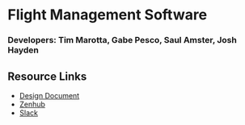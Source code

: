# Flight Management Software
### Developers: Tim Marotta, Gabe Pesco, Saul Amster, Josh Hayden

## Resource Links
* [Design Document](https://docs.google.com/document/d/1HxdGh8N36hoImWTTjG7JZuBT47MMicQ_bKVk6hQ2Zws/edit?usp=sharing)
* [Zenhub](https://app.zenhub.com/workspaces/swengflight-5e60022129e3146d2afd4709/board?repos=244985593)
* [Slack](https://sweng-hq.slack.com)

